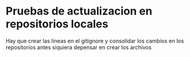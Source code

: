 # Pruebas de actualizacion en repositorios locales

Hay que crear las lineas en el gitignore y consolidar los cambios en los repositorios antes siquiera depensar en crear los archivos
